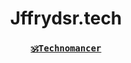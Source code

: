 

<div align="center">
 <h1>Jffrydsr.tech</h1>
 <h3>
  <a href="#definitions" target="_blank">
  <code>🕉Technomancer</code>
  </a>
 </h3>
</div>  

